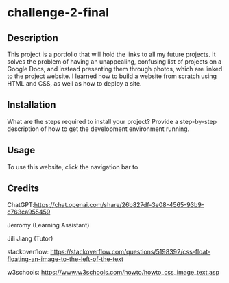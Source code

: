 # challenge-2-final

## Description

This project is a portfolio that will hold the links to all my future projects. It solves the problem of having an unappealing, confusing list of projects on a Google Docs, and instead presenting them through photos, which are linked to the project website. I learned how to build a website from scratch using HTML and CSS, as well as how to deploy a site.

## Installation

What are the steps required to install your project? Provide a step-by-step description of how to get the development environment running.

## Usage

To use this website, click the navigation bar to 

## Credits

ChatGPT:https://chat.openai.com/share/26b827df-3e08-4565-93b9-c763ca955459

Jerromy (Learning Assistant)

Jili Jiang (Tutor)

stackoverflow: https://stackoverflow.com/questions/5198392/css-float-floating-an-image-to-the-left-of-the-text

w3schools: https://www.w3schools.com/howto/howto_css_image_text.asp